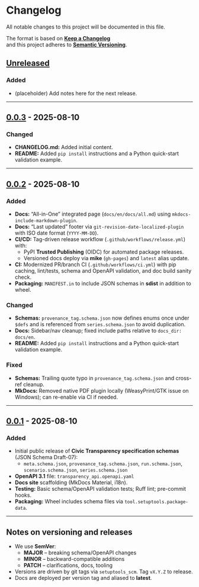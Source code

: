 # Changelog

All notable changes to this project will be documented in this file.

The format is based on **[Keep a Changelog](https://keepachangelog.com/en/1.1.0/)**  
and this project adheres to **[Semantic Versioning](https://semver.org/spec/v2.0.0.html)**.

## [Unreleased]

### Added

- (placeholder) Add notes here for the next release.

---

## [0.0.3] - 2025-08-10

### Changed

- **CHANGELOG.md:** Added initial content.
- **README:** Added `pip install` instructions and a Python quick-start validation example.

---

## [0.0.2] - 2025-08-10

### Added

- **Docs:** “All-in-One” integrated page (`docs/en/docs/all.md`) using `mkdocs-include-markdown-plugin`.
- **Docs:** “Last updated” footer via `git-revision-date-localized-plugin` with ISO date format (`YYYY-MM-DD`).
- **CI/CD:** Tag-driven release workflow (`.github/workflows/release.yml`) with:
  - PyPI **Trusted Publishing** (OIDC) for automated package releases.
  - Versioned docs deploy via **mike** (`gh-pages`) and `latest` alias update.
- **CI:** Modernized PR/branch CI (`.github/workflows/ci.yml`) with pip caching, lint/tests, schema and OpenAPI validation, and doc build sanity check.
- **Packaging:** `MANIFEST.in` to include JSON schemas in **sdist** in addition to wheel.

### Changed

- **Schemas:** `provenance_tag.schema.json` now defines enums once under `$defs` and is referenced from `series.schema.json` to avoid duplication.
- **Docs:** Sidebar/nav cleanup; fixed include paths relative to `docs_dir: docs/en`.
- **README:** Added `pip install` instructions and a Python quick-start validation example.

### Fixed

- **Schemas:** Trailing quote typo in `provenance_tag.schema.json` and cross-ref cleanup.
- **MkDocs:** Removed native PDF plugin locally (WeasyPrint/GTK issue on Windows); can re-enable via CI if needed.

---

## [0.0.1] - 2025-08-10

### Added

- Initial public release of **Civic Transparency specification schemas** (JSON Schema Draft-07):
  - `meta.schema.json`, `provenance_tag.schema.json`, `run.schema.json`, `scenario.schema.json`, `series.schema.json`
- **OpenAPI 3.1** file: `transparency_api.openapi.yaml`
- **Docs site** scaffolding (MkDocs Material, i18n).
- **Testing:** Basic schema/OpenAPI validation tests; Ruff lint; pre-commit hooks.
- **Packaging:** Wheel includes schema files via `tool.setuptools.package-data`.

---

## Notes on versioning and releases

- We use **SemVer**:
  - **MAJOR** – breaking schema/OpenAPI changes
  - **MINOR** – backward-compatible additions
  - **PATCH** – clarifications, docs, tooling
- Versions are driven by git tags via `setuptools_scm`. Tag `vX.Y.Z` to release.
- Docs are deployed per version tag and aliased to **latest**.

[Unreleased]: https://github.com/civic-interconnect/civic-transparency-spec/compare/v0.0.3...HEAD
[0.0.3]: https://github.com/civic-interconnect/civic-transparency-spec/compare/v0.0.2...v0.0.3
[0.0.2]: https://github.com/civic-interconnect/civic-transparency-spec/compare/v0.0.1...v0.0.2
[0.0.1]: https://github.com/civic-interconnect/civic-transparency-spec/releases/tag/v0.0.1
